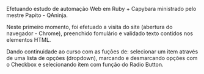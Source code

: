 Efetuando estudo de automação Web em Ruby + Capybara ministrado pelo mestre Papito - QAninja.

Neste primeiro momento, foi efetuado a visita do site (abertura do navegador - Chrome), preenchido fomulário e validado texto contidos nos elementos HTML.

Dando continuidade ao curso com as fuções de: selecionar um item através de uma lista de opções (dropdown), marcando e desmarcando opções com o Checkbox e selecionando item com função do Radio Button.
